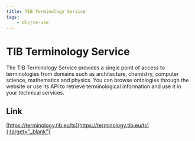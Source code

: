 ```yaml
---
title: TIB Terminology Service
tags:
    - dlc/re-use
---
```

# TIB Terminology Service
The TIB Terminology Service provides a single point of access to terminologies from domains such as architecture, chemistry, computer science, mathematics and physics. You can browse ontologies through the website or use its API to retrieve terminological information and use it in your technical services.

## Link
[https://terminology.tib.eu/ts](https://terminology.tib.eu/ts){:target="_blank"}